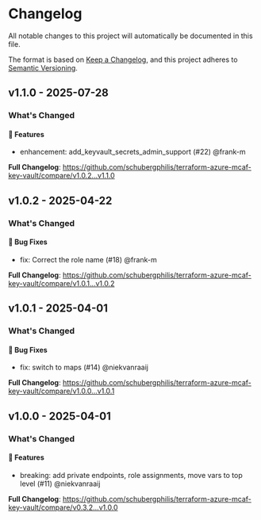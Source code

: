 # Changelog

All notable changes to this project will automatically be documented in this file.

The format is based on [Keep a Changelog](https://keepachangelog.com/en/1.0.0/), and this project adheres to [Semantic Versioning](https://semver.org/spec/v2.0.0.html).

## v1.1.0 - 2025-07-28

### What's Changed

#### 🚀 Features

* enhancement: add_keyvault_secrets_admin_support (#22) @frank-m

**Full Changelog**: https://github.com/schubergphilis/terraform-azure-mcaf-key-vault/compare/v1.0.2...v1.1.0

## v1.0.2 - 2025-04-22

### What's Changed

#### 🐛 Bug Fixes

* fix: Correct the role name (#18) @frank-m

**Full Changelog**: https://github.com/schubergphilis/terraform-azure-mcaf-key-vault/compare/v1.0.1...v1.0.2

## v1.0.1 - 2025-04-01

### What's Changed

#### 🐛 Bug Fixes

* fix: switch to maps (#14) @niekvanraaij

**Full Changelog**: https://github.com/schubergphilis/terraform-azure-mcaf-key-vault/compare/v1.0.0...v1.0.1

## v1.0.0 - 2025-04-01

### What's Changed

#### 🚀 Features

* breaking: add private endpoints, role assignments, move vars to top level (#11) @niekvanraaij

**Full Changelog**: https://github.com/schubergphilis/terraform-azure-mcaf-key-vault/compare/v0.3.2...v1.0.0
